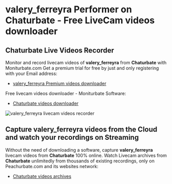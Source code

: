 # valery_ferreyra Performer on Chaturbate - Free LiveCam videos downloader

## Chaturbate Live Videos Recorder

Monitor and record livecam videos of **valery_ferreyra** from **Chaturbate** with Moniturbate.com
Get a premium trial for free by just and only registering with your Email address:
* [valery_ferreyra Premium videos downloader](https://moniturbate.com/request-demo-licence-key.html)

Free livecam videos downloader - Moniturbate Software:
* [Chaturbate videos downloader](https://moniturbate.com/moniturbate-download-software.html)

![valery_ferreyra livecam videos recorder](https://peachurnet.com/templates/moniturbate-software.png)


## Capture valery_ferreyra videos from the Cloud and watch your recordings on Streaming

Without the need of downloading a software, capture **valery_ferreyra** livecam videos from **Chaturbate** 100% online.
Watch Livecam archives from **Chaturbate** unlimitedly from thousands of existing recordings, only on Peachurbate.com and its websites network:
* [Chaturbate videos archives](https://peachurnet.com/)